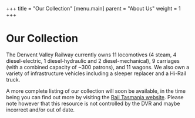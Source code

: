 +++
title = "Our Collection"
[menu.main]
parent = "About Us"
weight = 1
+++

# Our Collection

The Derwent Valley Railway currently owns 11 locomotives (4 steam, 4 diesel-electric, 1 diesel-hydraulic and 2 diesel-mechanical), 9 carriages (with a combined capacity of ~300 patrons), and 11 wagons. We also own a variety of infrastructure vehicles including a sleeper replacer and a Hi-Rail truck.

A more complete listing of our collection will soon be available, in the time being you can find out more by visiting the [Rail Tasmania website](http://www.railtasmania.com/pres/dvstock.php). Please note however that this resource is not controlled by the DVR and maybe incorrect and/or out of date.

